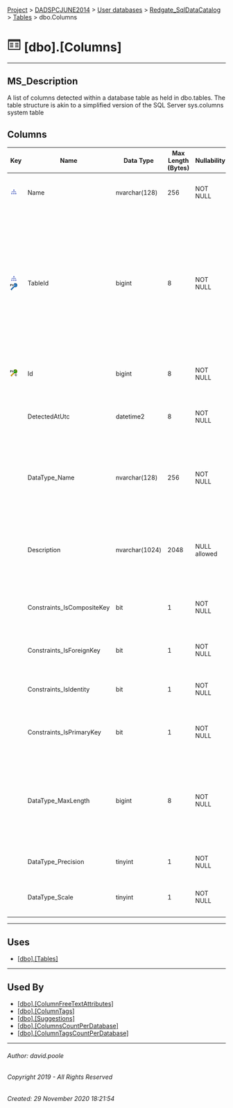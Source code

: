 #### 

[Project](../../../../readme.md) > [DADSPCJUNE2014](../../../readme.md) > [User databases](../../readme.md) > [Redgate_SqlDataCatalog](../readme.md) > [Tables](Tables.md) > dbo.Columns

# ![Tables](../../../../Images/Table32.png) [dbo].[Columns]

---

## <a name="#description"></a>MS_Description

A list of columns detected within a database table as held in dbo.tables. The table structure is akin to a simplified version of the SQL Server sys.columns system table

## <a name="#columns"></a>Columns

| Key | Name | Data Type | Max Length (Bytes) | Nullability | Default | Description |
|---|---|---|---|---|---|---|
| [![Indexes IX_Columns_TableId_Name](../../../../Images/Index.png)](#indexes) | Name | nvarchar(128) | 256 | NOT NULL |  | _The name of the column as it appears in the table within the database_ |
| [![Indexes IX_Columns_TableId_Name](../../../../Images/Index.png)](#indexes)[![Foreign Keys FK_Columns_Tables_TableId: [dbo].[Tables].TableId](../../../../Images/fk.png)](#foreignkeys) | TableId | bigint | 8 | NOT NULL |  | _Join to Id column in the dbo.Tables table.  Tables are database objects that contain all the data in a database.In tables, data is logically organized in a row - and - column format similar to a spreadsheet.  These are grouped into schemas as listed in the dbo.Schemas table_ |
| [![Cluster Primary Key PK_Columns: Id](../../../../Images/pkcluster.png)](#indexes) | Id | bigint | 8 | NOT NULL | (CONVERT([bigint],(0))) | _The clustered primary key that uniquely identifies the dbo.Columns record._ |
|  | DetectedAtUtc | datetime2 | 8 | NOT NULL |  | _The timestamp for when a scan activity identified the information to generate the record_ |
|  | DataType_Name | nvarchar(128) | 256 | NOT NULL |  | _The data type name is the SQL data type used when designing the tables.  These can be SQL Standard types, SQL Server proprietary types or custom types._ |
|  | Description | nvarchar(1024) | 2048 | NULL allowed |  | _The column description as harvested from the MS_DESCRIPTION extended property attached to the column in the original database._ |
|  | Constraints_IsCompositeKey | bit | 1 | NOT NULL | ((0)) | _Flag to indicate whether the column within the table participates in a composite key._ |
|  | Constraints_IsForeignKey | bit | 1 | NOT NULL | ((0)) | _Flag to indicate whether or not the column within the table participates in a foreign key_ |
|  | Constraints_IsIdentity | bit | 1 | NOT NULL | ((0)) | _Flat to indicate whether or not the column is an IDENTITY property._ |
|  | Constraints_IsPrimaryKey | bit | 1 | NOT NULL | ((0)) | _Flag to indicate whether or not the column participates in a primary key constraint._ |
|  | DataType_MaxLength | bigint | 8 | NOT NULL |  | _The storage length for the column within the database.  For example the "Description" column within this table shows as 2048  even though the data type is NVARCHAR(1024)_ |
|  | DataType_Precision | tinyint | 1 | NOT NULL | ((0)) | _For numeric types this will be the number of digits used._ |
|  | DataType_Scale | tinyint | 1 | NOT NULL | ((0)) | _For numeric types this will be the number of digits to the right of the decimal point._ |


---

## <a name="#uses"></a>Uses

* [[dbo].[Tables]](Tables_0000.md)


---

## <a name="#usedby"></a>Used By

* [[dbo].[ColumnFreeTextAttributes]](ColumnFreeTextAttributes.md)
* [[dbo].[ColumnTags]](ColumnTags.md)
* [[dbo].[Suggestions]](Suggestions.md)
* [[dbo].[ColumnsCountPerDatabase]](../Views/ColumnsCountPerDatabase.md)
* [[dbo].[ColumnTagsCountPerDatabase]](../Views/ColumnTagsCountPerDatabase.md)


---

###### Author:  david.poole

###### Copyright 2019 - All Rights Reserved

###### Created: 29 November 2020 18:21:54

